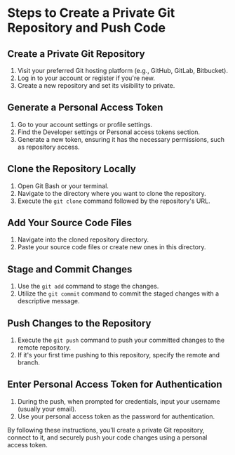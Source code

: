 # Steps to Create a Private Git Repository and Push Code

## Create a Private Git Repository

1. Visit your preferred Git hosting platform (e.g., GitHub, GitLab, Bitbucket).
2. Log in to your account or register if you're new.
3. Create a new repository and set its visibility to private.

## Generate a Personal Access Token

1. Go to your account settings or profile settings.
2. Find the Developer settings or Personal access tokens section.
3. Generate a new token, ensuring it has the necessary permissions, such as repository access.

## Clone the Repository Locally

1. Open Git Bash or your terminal.
2. Navigate to the directory where you want to clone the repository.
3. Execute the `git clone` command followed by the repository's URL.

## Add Your Source Code Files

1. Navigate into the cloned repository directory.
2. Paste your source code files or create new ones in this directory.

## Stage and Commit Changes

1. Use the `git add` command to stage the changes.
2. Utilize the `git commit` command to commit the staged changes with a descriptive message.

## Push Changes to the Repository

1. Execute the `git push` command to push your committed changes to the remote repository.
2. If it's your first time pushing to this repository, specify the remote and branch.

## Enter Personal Access Token for Authentication

1. During the push, when prompted for credentials, input your username (usually your email).
2. Use your personal access token as the password for authentication.

By following these instructions, you'll create a private Git repository, connect to it, and securely push your code changes using a personal access token.
